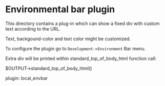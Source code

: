 # Environmental bar plugin

This directory contains a plug-in which can show a fixed div with custom text according to the URL.

Text, backgound-color and text color might be customized.

To configure the plugin go to `Development->Environment` Bar menu.

Extra div will be printed within standard_top_of_body_html function call:

$OUTPUT->standard_top_of_body_html()

plugin: local_envbar
